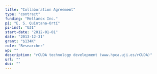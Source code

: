 ```yaml
---
title: "Collaboration Agreement"
type: "contract"
funding: "Mellanox Inc."
pi: "E. S. Quintana-Ortí"
pi-inst: "UJI"
start-date: "2012-01-01"
date: "2013-12-31"
grant: "$134K"
role: "Researcher"
wp: ""
description: "rCUDA technology development (www.hpca.uji.es/rCUDA)"
url: ""
doi: ""
---
```

